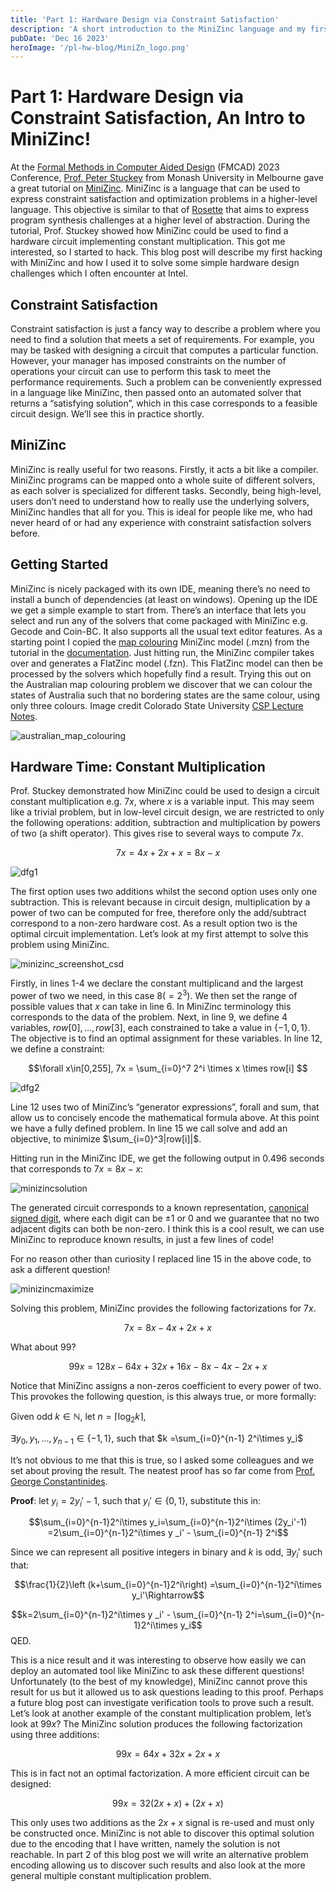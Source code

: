 ```yaml
---
title: 'Part 1: Hardware Design via Constraint Satisfaction'
description: 'A short introduction to the MiniZinc language and my first experience applying it to hardware design problems'
pubDate: 'Dec 16 2023'
heroImage: '/pl-hw-blog/MiniZn_logo.png'
---
```


<link rel="stylesheet" href="https://cdn.jsdelivr.net/npm/katex@0.15.1/dist/katex.css" integrity="sha384-WsHMgfkABRyG494OmuiNmkAOk8nhO1qE+Y6wns6v+EoNoTNxrWxYpl5ZYWFOLPCM" crossorigin="anonymous"/>

# Part 1: Hardware Design via Constraint Satisfaction, An Intro to MiniZinc!
At the [Formal Methods in Computer Aided Design](https://fmcad.org/FMCAD23/) (FMCAD) 2023 Conference, [Prof. Peter Stuckey](https://people.eng.unimelb.edu.au/pstuckey/) from Monash University in Melbourne gave a great tutorial on [MiniZinc](https://www.minizinc.org/). MiniZinc is a language that can be used to express constraint satisfaction and optimization problems in a higher-level language. This objective is similar to that of [Rosette](https://emina.github.io/rosette/) that aims to express program synthesis challenges at a higher level of abstraction. During the tutorial, Prof. Stuckey showed how MiniZinc could be used to find a hardware circuit implementing constant multiplication. This got me interested, so I started to hack. This blog post will describe my first hacking with MiniZinc and how I used it to solve some simple hardware design challenges which I often encounter at Intel.  

## Constraint Satisfaction
Constraint satisfaction is just a fancy way to describe a problem where you need to find a solution that meets a set of requirements. For example, you may be tasked with designing a circuit that computes a particular function. However, your manager has imposed constraints on the number of operations your circuit can use to perform this task to meet the performance requirements. Such a problem can be conveniently expressed in a language like MiniZinc, then passed onto an automated solver that returns a “satisfying solution”, which in this case corresponds to a feasible circuit design. We’ll see this in practice shortly.

## MiniZinc
MiniZinc is really useful for two reasons. Firstly, it acts a bit like a compiler. MiniZinc programs can be mapped onto a whole suite of different solvers, as each solver is specialized for different tasks. Secondly, being high-level, users don’t need to understand how to really use the underlying solvers, MiniZinc handles that all for you. This is ideal for people like me, who had never heard of or had any experience with constraint satisfaction solvers before. 

## Getting Started
MiniZinc is nicely packaged with its own IDE, meaning there’s no need to install a bunch of dependencies (at least on windows). Opening up the IDE we get a simple example to start from. There’s an interface that lets you select and run any of the solvers that come packaged with MiniZinc e.g. Gecode and Coin-BC. It also supports all the usual text editor features. As a starting point I copied the [map colouring](https://www.minizinc.org/doc-2.7.6/en/modelling.html) MiniZinc model (.mzn) from the tutorial in the [documentation](https://www.minizinc.org/doc-2.7.6/en/index.html). Just hitting run, the MiniZinc compiler takes over and generates a FlatZinc model (.fzn). This FlatZinc model can then be processed by the solvers which hopefully find a result. Trying this out on the Australian map colouring problem we discover that we can colour the states of Australia such that no bordering states are the same colour, using only three colours. Image credit Colorado State University [CSP Lecture Notes](https://www.cs.colostate.edu/~howe/cs440/csroo/yr2015fa/more_progress/08_csp2015.pdf). 

![australian_map_colouring](/pl-hw-blog/australian_map_colouring.png)

## Hardware Time: Constant Multiplication
Prof. Stuckey demonstrated how MiniZinc could be used to design a circuit constant multiplication e.g. $7x$, where $x$ is a variable input. This may seem like a trivial problem, but in low-level circuit design, we are restricted to only the following operations: addition, subtraction and multiplication by powers of two (a shift operator). This gives rise to several ways to compute $7x$.

$$7x=4x+2x+x=8x-x$$

![dfg1](/pl-hw-blog/dfg1.png)

The first option uses two additions whilst the second option uses only one subtraction. This is relevant because in circuit design, multiplication by a power of two can be computed for free, therefore only the add/subtract correspond to a non-zero hardware cost. As a result option two is the optimal circuit implementation.
Let’s look at my first attempt to solve this problem using MiniZinc. 

![minizinc_screenshot_csd](/pl-hw-blog/minizinc_screenshot_csd.png)

Firstly, in lines 1-4 we declare the constant multiplicand and the largest power of two we need, in this case $8(=2^3)$. We then set the range of possible values that $x$ can take in line 6. In MiniZinc terminology this corresponds to the data of the problem. Next, in line 9, we define 4 variables, $row[0],…,row[3]$, each constrained to take a value in $\{-1,0,1\}$. The objective is to find an optimal assignment for these variables. In line 12, we define a constraint:

$$\forall x\in[0,255], 7x = \sum_{i=0}^7 2^i \times x \times row[i] $$

![dfg2](/pl-hw-blog/dfg2.png)

Line 12 uses two of MiniZinc’s “generator expressions”, forall and sum, that allow us to concisely encode the mathematical formula above. At this point we have a fully defined problem. In line 15 we call solve and add an objective, to minimize $\sum_{i=0}^3|row[i]|$.

Hitting run in the MiniZinc IDE, we get the following output in 0.496 seconds that corresponds to $7x=8x-x$:

![minizincsolution](/pl-hw-blog/minizinc_solution.png)
            
The generated circuit corresponds to a known representation, [canonical signed digit](https://www.allaboutcircuits.com/technical-articles/an-introduction-to-canonical-signed-digit-representation/), where each digit can be $\pm 1$ or $0$ and we guarantee that no two adjacent digits can both be non-zero. I think this is a cool result, we can use MiniZinc to reproduce known results, in just a few lines of code!

For no reason other than curiosity I replaced line 15 in the above code, to ask a different question!

![minizincmaximize](/pl-hw-blog/minizinc_maximize.png)

Solving this problem, MiniZinc provides the following factorizations for $7x$.

$$7x=8x-4x+2x+x$$

What about $99$?

$$99x=128x-64x+32x+16x-8x-4x-2x+x$$

Notice that MiniZinc assigns a non-zeros coefficient to every power of two. This provokes the following question, is this always true, or more formally:

Given odd $k\in \mathbb{N}$, let $n=\lceil \log_2 k \rceil$,

$\exists y_0,y_1,…,y_{n-1}∈\{-1,1\}$, such that $k =\sum_{i=0}^{n-1} 2^i\times y_i$


It’s not obvious to me that this is true, so I asked some colleagues and we set about proving the result. The neatest proof has so far come from [Prof. George Constantinides](https://cas.ee.ic.ac.uk/people/gac1/).

**Proof**: let $y_i=2y_i'-1$, such that $y_i'∈\{0,1\}$, substitute this in:

$$\sum_{i=0}^{n-1}2^i\times y_i=\sum_{i=0}^{n-1}2^i\times (2y_i'-1) =2\sum_{i=0}^{n-1}2^i\times y _i' - \sum_{i=0}^{n-1} 2^i$$ 

Since we can represent all positive integers in binary and $k$ is odd, $\exists y_i'$ such that:

$$\frac{1}{2}\left (k+\sum_{i=0}^{n-1}2^i\right) =\sum_{i=0}^{n-1}2^i\times y_i'\Rightarrow$$

$$k=2\sum_{i=0}^{n-1}2^i\times y _i' - \sum_{i=0}^{n-1} 2^i=\sum_{i=0}^{n-1}2^i\times y_i$$ 
QED.

This is a nice result and it was interesting to observe how easily we can deploy an automated tool like MiniZinc to ask these different questions! Unfortunately (to the best of my knowledge), MiniZinc cannot prove this result for us but it allowed us to ask questions leading to this proof. Perhaps a future blog post can investigate verification tools to prove such a result.
Let’s look at another example of the constant multiplication problem, let’s look at $99x$? The MiniZinc solution produces the following factorization using three additions:

$$99x=64x+32x+ 2x+x$$

This is in fact not an optimal factorization. A more efficient circuit can be designed:

$$99x=32(2x+x)+(2x+x)$$

This only uses two additions as the $2x+x$ signal is re-used and must only be constructed once. MiniZinc is not able to discover this optimal solution due to the encoding that I have written, namely the solution is not reachable. In part 2 of this blog post we will write an alternative problem encoding allowing us to discover such results and also look at the more general multiple constant multiplication problem. 
